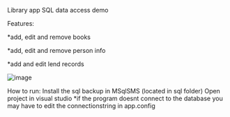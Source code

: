 Library app
SQL data access demo

Features:

*add, edit and remove books

*add, edit and remove person info

*add and edit lend records


![image](https://user-images.githubusercontent.com/67792416/216663329-03d18ba3-85f1-43be-8303-10145808237f.png)

How to run:
Install the sql backup in MSqlSMS (located in sql folder)
Open project in visual studio
*if the program doesnt connect to the database you may have to edit the connectionstring in app.config
